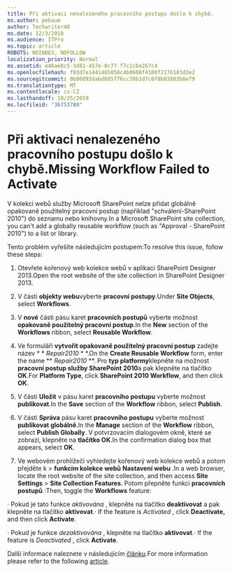 ```yaml
---
title: Při aktivaci nenalezeného pracovního postupu došlo k chybě.
ms.author: pebaum
author: Techwriter40
ms.date: 12/3/2018
ms.audience: ITPro
ms.topic: article
ROBOTS: NOINDEX, NOFOLLOW
localization_priority: Normal
ms.assetid: e46ae8c5-3d81-457e-8c77-f7c1cbe267c4
ms.openlocfilehash: f03d7e1441465050c4b0608f4100f217b183d2e2
ms.sourcegitcommit: 0b06093dabd685f76cc39b1d7c0f8b03883b6e79
ms.translationtype: MT
ms.contentlocale: cs-CZ
ms.lasthandoff: 10/25/2019
ms.locfileid: "36753789"
---
```

# <a name="missing-workflow-failed-to-activate"></a><span data-ttu-id="b7743-102">Při aktivaci nenalezeného pracovního postupu došlo k chybě.</span><span class="sxs-lookup"><span data-stu-id="b7743-102">Missing Workflow Failed to Activate</span></span>

<span data-ttu-id="b7743-103">V kolekci webů služby Microsoft SharePoint nelze přidat globálně opakovaně použitelný pracovní postup (například "schválení-SharePoint 2010") do seznamu nebo knihovny.</span><span class="sxs-lookup"><span data-stu-id="b7743-103">In a Microsoft SharePoint site collection, you can't add a globally reusable workflow (such as "Approval - SharePoint 2010") to a list or library.</span></span>
  
<span data-ttu-id="b7743-104">Tento problém vyřešíte následujícím postupem:</span><span class="sxs-lookup"><span data-stu-id="b7743-104">To resolve this issue, follow these steps:</span></span> 
  
1. <span data-ttu-id="b7743-105">Otevřete kořenový web kolekce webů v aplikaci SharePoint Designer 2013.</span><span class="sxs-lookup"><span data-stu-id="b7743-105">Open the root website of the site collection in SharePoint Designer 2013.</span></span>
  
2. <span data-ttu-id="b7743-106">V části **objekty webu**vyberte **pracovní postupy**.</span><span class="sxs-lookup"><span data-stu-id="b7743-106">Under **Site Objects**, select **Workflows**.</span></span> 
  
3. <span data-ttu-id="b7743-107">V **nové** části pásu karet **pracovních postupů** vyberte možnost **opakovaně použitelný pracovní postup**.</span><span class="sxs-lookup"><span data-stu-id="b7743-107">In the **New** section of the **Workflows** ribbon, select **Reusable Workflow**.</span></span> 
  
4. <span data-ttu-id="b7743-108">Ve formuláři **vytvořit opakovaně použitelný pracovní postup** zadejte název \* \* *Repair2010* \* \*.</span><span class="sxs-lookup"><span data-stu-id="b7743-108">On the **Create Reusable Workflow** form, enter the name \*\* *Repair2010* \*\*.</span></span> <span data-ttu-id="b7743-109">Pro **typ platformy**klepněte na možnost **pracovní postup služby SharePoint 2010**a pak klepněte na tlačítko **OK**.</span><span class="sxs-lookup"><span data-stu-id="b7743-109">For **Platform Type**, click **SharePoint 2010 Workflow**, and then click **OK**.</span></span> 
  
1. <span data-ttu-id="b7743-110">V části **Uložit** v pásu karet **pracovního postupu** vyberte možnost **publikovat**.</span><span class="sxs-lookup"><span data-stu-id="b7743-110">In the **Save** section of the **Workflow** ribbon, select **Publish**.</span></span> 
  
2. <span data-ttu-id="b7743-111">V části **Správa** pásu karet **pracovního postupu** vyberte možnost **publikovat globálně**.</span><span class="sxs-lookup"><span data-stu-id="b7743-111">In the **Manage** section of the **Workflow** ribbon, select **Publish Globally**.</span></span> <span data-ttu-id="b7743-112">V potvrzovacím dialogovém okně, které se zobrazí, klepněte na **tlačítko OK**.</span><span class="sxs-lookup"><span data-stu-id="b7743-112">In the confirmation dialog box that appears, select **OK**.</span></span> 
  
3. <span data-ttu-id="b7743-113">Ve webovém prohlížeči vyhledejte kořenový web kolekce webů a potom přejděte k \> **funkcím kolekce webů** **Nastavení webu** .</span><span class="sxs-lookup"><span data-stu-id="b7743-113">In a web browser, locate the root website of the site collection, and then access **Site Settings** \> **Site Collection Features**.</span></span> <span data-ttu-id="b7743-114">Potom přepněte funkci **pracovních postupů** :</span><span class="sxs-lookup"><span data-stu-id="b7743-114">Then, toggle the **Workflows** feature:</span></span> 
  
<span data-ttu-id="b7743-115">· Pokud je tato funkce *aktivována* , klepněte na tlačítko **deaktivovat** a pak klepněte na tlačítko **aktivovat**.</span><span class="sxs-lookup"><span data-stu-id="b7743-115">· If the feature is  *Activated*  , click **Deactivate,** and then click **Activate**.</span></span> 
  
<span data-ttu-id="b7743-116">· Pokud je funkce *dezaktivována* , klepněte na tlačítko **aktivovat**.</span><span class="sxs-lookup"><span data-stu-id="b7743-116">· If the feature is  *Deactivated*  , click **Activate**.</span></span> 
  
<span data-ttu-id="b7743-117">Další informace naleznete v následujícím [článku](https://go.microsoft.com/fwlink/?linkid=2047770&amp;clcid=0x409).</span><span class="sxs-lookup"><span data-stu-id="b7743-117">For more information please refer to the following [article](https://go.microsoft.com/fwlink/?linkid=2047770&amp;clcid=0x409).</span></span>
  

